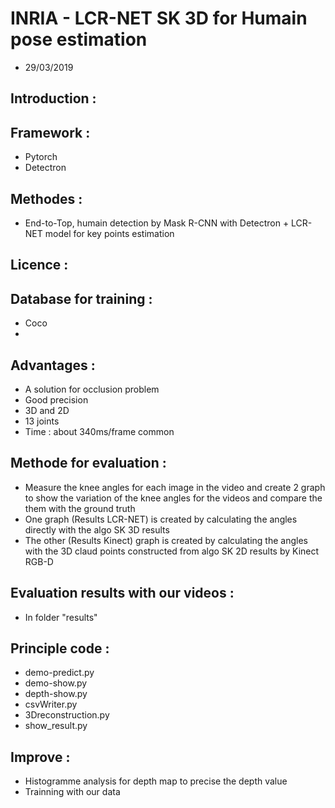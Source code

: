 # INRIA - LCR-NET SK 3D for Humain pose estimation
- 29/03/2019
## Introduction :  


## Framework : 
- Pytorch 
- Detectron
## Methodes : 
- End-to-Top, humain detection by Mask R-CNN with Detectron + LCR-NET model for key points estimation
## Licence : 

## Database for training : 
- Coco
- 
## Advantages : 
- A solution for occlusion problem
- Good precision
- 3D and 2D
- 13 joints
- Time : about 340ms/frame common
## Methode for evaluation : 
- Measure the knee angles for each image in the video and create 2 graph to show the variation of the knee angles for the videos and compare the them with the ground truth
- One graph (Results LCR-NET) is created by calculating the angles directly with the algo SK 3D results
- The other (Results Kinect) graph is created by calculating the angles with the 3D claud points constructed from algo SK 2D results by Kinect RGB-D
## Evaluation results with our videos : 
- In folder "results"
## Principle code :
- demo-predict.py 
- demo-show.py
- depth-show.py
- csvWriter.py
- 3Dreconstruction.py
- show_result.py
## Improve :
- Histogramme analysis for depth map to precise the depth value
- Trainning with our data